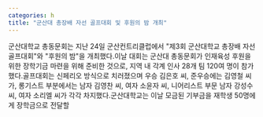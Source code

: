 ```yaml
---
categories: h
title: "군산대 총장배 자선 골프대회 및 후원의 밤 개최"
---
```

군산대학교 총동문회는 지난 24일 군산컨트리클럽에서 "제3회 군산대학교 총장배 자선 골프대회"와 "후원의 밤"을 개최했다.이날 대회는 군산대 총동문회가 인재육성 후원을 위한 장학기금 마련을 위해 준비한 것으로, 지역 내 각계 인사 28개 팀 120여 명이 참가했다.골프대회는 신페리오 방식으로 치러졌으며 우승 김은호 씨, 준우승에는 김영철 씨가, 롱기스트 부분에서는 남자 김영찬 씨, 여자 소윤자 씨, 니어리스트 부문 남자 강성수 씨, 여자 소리엘 씨가 각각 차지했다.군산대학교는 이날 모금된 기부금을 재학생 50명에게 장학금으로 전달할